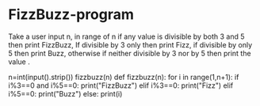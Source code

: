 # FizzBuzz-program
Take a user input n, in range of n if any value is divisible by both 3 and 5 then print FizzBuzz, If divisible by 3 only then print Fizz, if divisible by only 5 then print Buzz, otherwise if neither divisible by 3 nor by 5 then print the value .

n=int(input().strip())
fizzbuzz(n)
def fizzbuzz(n):
     for i in range(1,n+1):
            if i%3==0 and i%5==0:
                     print("FizzBuzz")
            elif i%3==0:
                 print("Fizz")
            elif i%5==0:
                 print("Buzz")
            else:
               print(i)
                 
              
